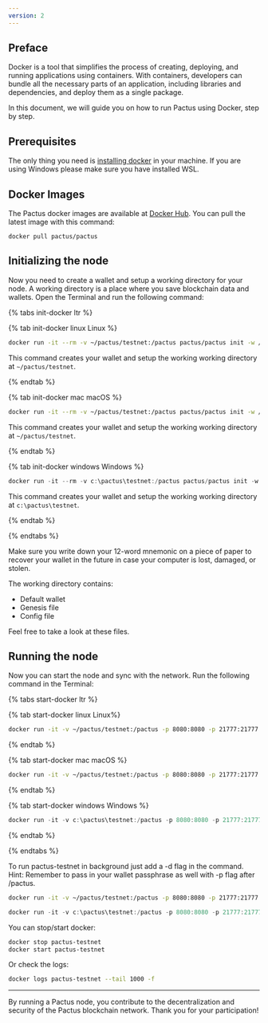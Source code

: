 ```yaml
---
version: 2
---
```


## Preface

Docker is a tool that simplifies the process of creating, deploying, and running applications using containers.
With containers, developers can bundle all the necessary parts of an application, including libraries and dependencies,
and deploy them as a single package.

In this document, we will guide you on how to run Pactus using Docker, step by step.

## Prerequisites

The only thing you need is [installing docker](https://docs.docker.com/get-docker/) in your machine.
If you are using Windows please make sure you have installed WSL.

## Docker Images

The Pactus docker images are available at [Docker Hub](https://hub.docker.com/r/pactus/pactus).
You can pull the latest image with this command:

```text
docker pull pactus/pactus
```

## Initializing the node

Now you need to create a wallet and setup a working directory for your node.
A working directory is a place where you save blockchain data and wallets.
Open the Terminal and run the following command:

{% tabs init-docker ltr %}

{% tab init-docker linux <i class="fa-brands fa-linux"></i> Linux %}

```bash
docker run -it --rm -v ~/pactus/testnet:/pactus pactus/pactus init -w /pactus --testnet
```

This command creates your wallet and setup the working working directory at `~/pactus/testnet`.

{% endtab %}

{% tab init-docker mac <i class="fa-brands fa-apple"></i> macOS %}

```bash
docker run -it --rm -v ~/pactus/testnet:/pactus pactus/pactus init -w /pactus --testnet
```

This command creates your wallet and setup the working working directory at `~/pactus/testnet`.

{% endtab %}

{% tab init-docker windows <i class="fa-brands fa-windows"></i> Windows %}

```powershell
docker run -it --rm -v c:\pactus\testnet:/pactus pactus/pactus init -w /pactus --testnet
```

This command creates your wallet and setup the working working directory at `c:\pactus\testnet`.

{% endtab %}

{% endtabs %}

Make sure you write down your 12-word mnemonic on a piece of paper to recover your wallet in the future
in case your computer is lost, damaged, or stolen.

The working directory contains:

- Default wallet
- Genesis file
- Config file

Feel free to take a look at these files.

## Running the node

Now you can start the node and sync with the network. Run the following command in the Terminal:

{% tabs start-docker ltr %}

{% tab start-docker linux <i class="fa-brands fa-linux"></i> Linux%}

```bash
docker run -it -v ~/pactus/testnet:/pactus -p 8080:8080 -p 21777:21777 --name pactus-testnet pactus/pactus start -w /pactus
```

{% endtab %}

{% tab start-docker mac <i class="fa-brands fa-apple"></i> macOS %}

```bash
docker run -it -v ~/pactus/testnet:/pactus -p 8080:8080 -p 21777:21777 --name pactus-testnet pactus/pactus start -w /pactus
```

{% endtab %}

{% tab start-docker windows <i class="fa-brands fa-windows"></i> Windows %}

```powershell
docker run -it -v c:\pactus\testnet:/pactus -p 8080:8080 -p 21777:21777 --name pactus-testnet pactus/pactus start -w /pactus
```

{% endtab %}

{% endtabs %}

To run pactus-testnet in background just add a -d flag in the command.
Hint: Remember to pass in your wallet passphrase as well with -p flag after /pactus.

```bash
docker run -it -v ~/pactus/testnet:/pactus -p 8080:8080 -p 21777:21777 -d --name pactus-testnet pactus/pactus start -w /pactus -p {YOUR_PASSPHRASE}
```

```powershell
docker run -it -v c:\pactus\testnet:/pactus -p 8080:8080 -p 21777:21777 -d --name pactus-testnet pactus/pactus start -w /pactus -p {YOUR_PASSPHRASE}
```

You can stop/start docker:

```bash
docker stop pactus-testnet
docker start pactus-testnet
```

Or check the logs:

```bash
docker logs pactus-testnet --tail 1000 -f
```

---

By running a Pactus node, you contribute to the decentralization and security of the Pactus blockchain network.
Thank you for your participation!
